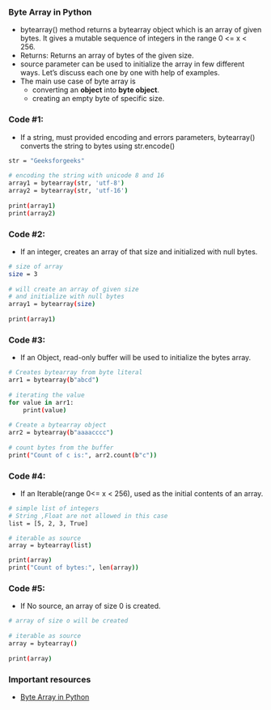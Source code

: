 ### Byte Array in Python
* bytearray() method returns a bytearray object which is an array of given bytes. It gives a mutable sequence of integers in the range 0 <= x < 256.
* Returns: Returns an array of bytes of the given size.
* source parameter can be used to initialize the array in few different ways. Let’s discuss each one by one with help of examples.
* The main use case of byte array is 
  * converting an **object** into **byte object**.
  * creating an empty byte of specific size.

### Code #1: 
* If a string, must provided encoding and errors parameters, bytearray() converts the string to bytes using str.encode()
```bash
str = "Geeksforgeeks"
  
# encoding the string with unicode 8 and 16
array1 = bytearray(str, 'utf-8')
array2 = bytearray(str, 'utf-16')
  
print(array1)
print(array2) 
```

### Code #2: 
* If an integer, creates an array of that size and initialized with null bytes.
```bash
# size of array
size = 3
  
# will create an array of given size 
# and initialize with null bytes
array1 = bytearray(size)
  
print(array1) 
```

### Code #3: 
* If an Object, read-only buffer will be used to initialize the bytes array.
```bash
# Creates bytearray from byte literal
arr1 = bytearray(b"abcd")
  
# iterating the value
for value in arr1:
    print(value)
      
# Create a bytearray object
arr2 = bytearray(b"aaaacccc")
  
# count bytes from the buffer
print("Count of c is:", arr2.count(b"c")) 
```

### Code #4: 
* If an Iterable(range 0<= x < 256), used as the initial contents of an array.
```bash
# simple list of integers
# String ,Float are not allowed in this case
list = [5, 2, 3, True]

# iterable as source
array = bytearray(list)

print(array)
print("Count of bytes:", len(array)) 
```

### Code #5: 
* If No source, an array of size 0 is created.
```bash
# array of size o will be created
  
# iterable as source
array = bytearray()
  
print(array) 
```

### Important resources
* [Byte Array in Python](https://www.geeksforgeeks.org/python-bytearray-function/)